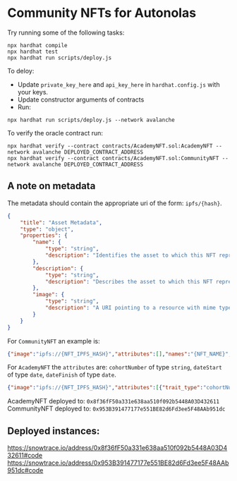 # Community NFTs for Autonolas

Try running some of the following tasks:

```shell
npx hardhat compile
npx hardhat test
npx hardhat run scripts/deploy.js
```

To deloy:

- Update `private_key_here` and `api_key_here` in `hardhat.config.js` with your keys.
- Update constructor arguments of contracts
- Run:

```
npx hardhat run scripts/deploy.js --network avalanche
```

To verify the oracle contract run:
``` shell
npx hardhat verify --contract contracts/AcademyNFT.sol:AcademyNFT --network avalanche DEPLOYED_CONTRACT_ADDRESS
npx hardhat verify --contract contracts/AcademyNFT.sol:CommunityNFT --network avalanche DEPLOYED_CONTRACT_ADDRESS
```

## A note on metadata

The metadata should contain the appropriate uri of the form: `ipfs/{hash}`.

```json
{
    "title": "Asset Metadata",
    "type": "object",
    "properties": {
        "name": {
            "type": "string",
            "description": "Identifies the asset to which this NFT represents"
        },
        "description": {
            "type": "string",
            "description": "Describes the asset to which this NFT represents"
        },
        "image": {
            "type": "string",
            "description": "A URI pointing to a resource with mime type image/* representing the asset to which this NFT represents. Consider making any images at a width between 320 and 1080 pixels and aspect ratio between 1.91:1 and 4:5 inclusive."
        }
    }
}
```

For `CommunityNFT` an example is:
```json
{"image":"ipfs://{NFT_IPFS_HASH}","attributes":[],"names":"{NFT_NAME}","description":"{NFT_DESCRIPTION}"}
```

For `AcademyNFT` the `attributes` are:
`cohortNumber` of type `string`, `dateStart` of type `date`, `dateFinish` of type `date`.
```json
{"image":"ipfs://{NFT_IPFS_HASH}","attributes":[{"trait_type":"cohortNumber","value":"{COHORT_NUMBER}"},{"trait_type":"dateStart","value":"{DATE_START}"},{"trait_type":"dateEnd","value":"{DATE_END}"}],"names":"{NFT_NAME}","description":"{NFT_DESCRIPTION}"}
```

AcademyNFT deployed to: `0x8f36fF50a331e638aa510f092b5448A03D432611`
CommunityNFT deployed to: `0x953B391477177e551BE82d6Fd3ee5F48AAb951dc`

## Deployed instances:

https://snowtrace.io/address/0x8f36fF50a331e638aa510f092b5448A03D432611#code
https://snowtrace.io/address/0x953B391477177e551BE82d6Fd3ee5F48AAb951dc#code
